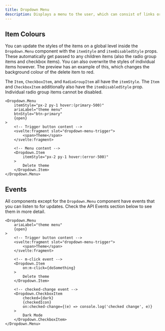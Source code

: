```yaml
---
title: Dropdown Menu
description: Displays a menu to the user, which can consist of links or functions, as well as additional sub-menus, triggered by a button.
---
```


## Item Colours

You can update the styles of the items on a global level inside the `Dropdown.Menu` component with the `itemStyle` and `itemDisabledStyle` props. These automatically get passed to any children items (also the radio group items and checkbox items). You can also overwrite the styles of individual items however. The preview has an example of this, which changes the background colour of the delete item to red. 

The `Item`, `CheckboxItem`, and `RadioGroupItem` all have the `itemStyle`. The `Item` and `CheckboxItem` additionally also have the `itemDisabledStyle` prop. Individual radio group items cannot be disabled.

```svelte {2, 14} /itemStyle/#prop
<Dropdown.Menu
    itemStyle="px-2 py-1 hover:(primary-500)"
    ariaLabel="theme menu" 
    btnStyle="btn-primary" 
    {open}
>
    <!-- Trigger button content -->
    <svelte:fragment slot="dropdown-menu-trigger">
        <span>Theme</span>
    </svelte:fragment>

    <!-- Menu content -->
    <Dropdown.Item
        itemStyle="px-2 py-1 hover:(error-500)"
    >
        Delete theme
    </Dropdown.Item>
</Dropdown.Menu>
```

## Events

All components except for the `Dropdown.Menu` component have events that you can listen to for updates. Check the API Events section below to see them in more detail.

```svelte {12, 21}
<Dropdown.Menu
    ariaLabel="theme menu" 
    {open}
>
    <!-- Trigger button content -->
    <svelte:fragment slot="dropdown-menu-trigger">
        <span>Theme</span>
    </svelte:fragment>

    <!-- m-click event -->
    <Dropdown.Item 
        on:m-click={doSomething}
    >
        Delete theme
    </Dropdown.Item>

    <!-- checked-change event -->
    <Dropdown.CheckboxItem
        checked={dark}
        {checkedIcon}
        on:checked-change={(e) => console.log('checked change', e)}
    >
        Dark Mode
    </Dropdown.CheckboxItem>
</Dropdown.Menu>
```